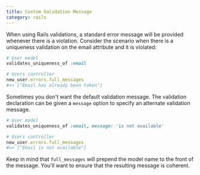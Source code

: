 ```yaml
--- 
title: Custom Validation Message
category: rails
---
```


When using Rails validations, a standard error message will be provided
whenever there is a violation. Consider the scenario when there is a
uniqueness validation on the email attribute and it is violated:

```ruby
# User model
validates_uniqueness_of :email

# Users controller
new_user.errors.full_messages
#=> ["Email has already been taken"]
```

Sometimes you don't want the default validation message. The validation
declaration can be given a `message` option to specify an alternate
validation message.

```ruby
# User model
validates_uniqueness_of :email, message: 'is not available'

# Users controller
new_user.errors.full_messages
#=> ["Email is not available"]
```

Keep in mind that `full_messages` will prepend the model name to the front
of the message. You'll want to ensure that the resulting message is
coherent.

